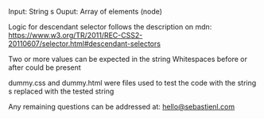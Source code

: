Input: String s
Ouput: Array of elements (node)

Logic for descendant selector follows the description on mdn:
https://www.w3.org/TR/2011/REC-CSS2-20110607/selector.html#descendant-selectors

Two or more values can be expected in the string
Whitespaces before or after could be present

dummy.css and dummy.html were files used to test the code
with the string s replaced with the tested string

Any remaining questions can be addressed at: hello@sebastienl.com
